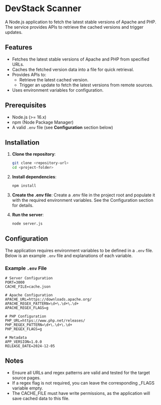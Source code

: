 # DevStack Scanner

A Node.js application to fetch the latest stable versions of Apache and PHP. The service provides APIs to retrieve the cached versions and trigger updates.

## Features

- Fetches the latest stable versions of Apache and PHP from specified URLs.
- Caches the fetched version data into a file for quick retrieval.
- Provides APIs to:
  - Retrieve the latest cached version.
  - Trigger an update to fetch the latest versions from remote sources.
- Uses environment variables for configuration.

## Prerequisites

- Node.js (>= 16.x)
- npm (Node Package Manager)
- A valid `.env` file (see **Configuration** section below)

## Installation

1. **Clone the repository**:
   ```bash
   git clone <repository-url>
   cd <project-folder>

2. **Install dependencies**:
   ```bash
   npm install

3. **Create the .env file**:
Create a .env file in the project root and populate it with the required environment variables. See the Configuration section for details.

4. **Run the server**:
   ```bash
   node server.js

## Configuration

The application requires environment variables to be defined in a `.env` file. Below is an example `.env` file and explanations of each variable.

### Example `.env` File

```dotenv
# Server Configuration
PORT=3000
CACHE_FILE=cache.json

# Apache Configuration
APACHE_URL=https://downloads.apache.org/
APACHE_REGEX_PATTERN=\d+\.\d+\.\d+
APACHE_REGEX_FLAGS=g

# PHP Configuration
PHP_URL=https://www.php.net/releases/
PHP_REGEX_PATTERN=\d+\.\d+\.\d+
PHP_REGEX_FLAGS=g

# Metadata
APP_VERSION=1.0.0
RELEASE_DATE=2024-12-05

```
## Notes

- Ensure all URLs and regex patterns are valid and tested for the target source pages.
- If a regex flag is not required, you can leave the corresponding _FLAGS variable empty.
- The CACHE_FILE must have write permissions, as the application will save cached data to this file.